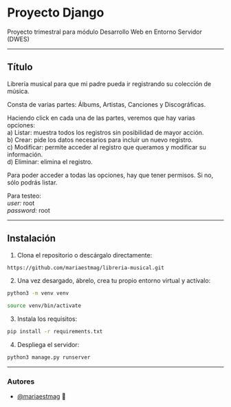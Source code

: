 
# **Proyecto Django**

Proyecto trimestral para módulo Desarrollo Web en Entorno Servidor (DWES)

***
## **Título**
 Librería musical para que mi padre pueda ir registrando su colección de música.   

 Consta de varias partes: Álbums, Artistas, Canciones y Discográficas.   

 Haciendo click en cada una de las partes, veremos que hay varias opciones:   
 a) Listar: muestra todos los registros sin posibilidad de mayor acción.   
 b) Crear: pide los datos necesarios para incluir un nuevo registro.   
 c) Modificar: permite acceder al registro que queramos y modificar su información.   
 d) Eliminar: elimina el registro.   

 Para poder acceder a todas las opciones, hay que tener permisos. Si no, sólo podrás listar.   

 Para testeo:   
 _user:_ root   
 _password:_ root

***  

## **Instalación**

1) Clona el repositorio o descárgalo directamente:  
   
  ```bash 
  https://github.com/mariaestmag/libreria-musical.git  
  ```

2) Una vez desargado, ábrelo, crea tu propio entorno virtual y actívalo:

```bash 
python3 -m venv venv

source venv/bin/activate
  ```

3) Instala los requisitos:

```bash
pip install -r requirements.txt
```

4) Despliega el servidor:
   
```bash
python3 manage.py runserver
```  


***

### Autores  
* [@mariaestmag](https://www.github.com/mariaestmag) 👋

